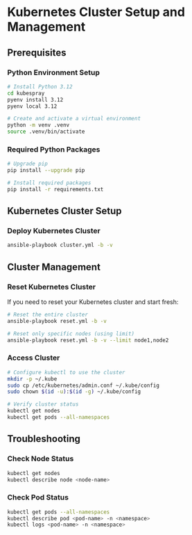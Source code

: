 # Kubernetes Cluster Setup and Management
## Prerequisites
### Python Environment Setup
```bash
# Install Python 3.12
cd kubespray
pyenv install 3.12
pyenv local 3.12

# Create and activate a virtual environment
python -m venv .venv
source .venv/bin/activate
```

### Required Python Packages
```bash
# Upgrade pip
pip install --upgrade pip

# Install required packages
pip install -r requirements.txt
```

## Kubernetes Cluster Setup
### Deploy Kubernetes Cluster
```bash
ansible-playbook cluster.yml -b -v
```

## Cluster Management
### Reset Kubernetes Cluster
If you need to reset your Kubernetes cluster and start fresh:
```bash
# Reset the entire cluster
ansible-playbook reset.yml -b -v

# Reset only specific nodes (using limit)
ansible-playbook reset.yml -b -v --limit node1,node2
```

### Access Cluster

```bash
# Configure kubectl to use the cluster
mkdir -p ~/.kube
sudo cp /etc/kubernetes/admin.conf ~/.kube/config
sudo chown $(id -u):$(id -g) ~/.kube/config

# Verify cluster status
kubectl get nodes
kubectl get pods --all-namespaces
```

## Troubleshooting

### Check Node Status
```bash
kubectl get nodes
kubectl describe node <node-name>
```

### Check Pod Status
```bash
kubectl get pods --all-namespaces
kubectl describe pod <pod-name> -n <namespace>
kubectl logs <pod-name> -n <namespace>
```
